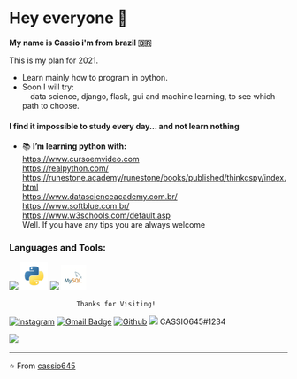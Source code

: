 

# Hey everyone 👋
**My name is Cassio i'm from brazil 🇧🇷**
 
This is my plan for 2021.

- Learn mainly how to program in python.
- Soon I will try:<br>
⠀	data science, django, flask, gui and machine learning, to see which path to choose.



#### I find it impossible to study every day... and not learn nothing

- 📚 **I’m learning python with:**<br>
https://www.cursoemvideo.com<br>
https://realpython.com/<br>
https://runestone.academy/runestone/books/published/thinkcspy/index.html<br>
https://www.datascienceacademy.com.br/<br>
https://www.softblue.com.br/<br>
https://www.w3schools.com/default.asp<br>
Well. If you have any tips you are always welcome



### Languages and Tools: 
<p> 
 <!-- icons -->
<code><a href = "https://code.visualstudio.com/"><img height="40" src="https://upload.wikimedia.org/wikipedia/commons/thumb/9/9a/Visual_Studio_Code_1.35_icon.svg/1200px-Visual_Studio_Code_1.35_icon.svg.png"></a></code>
<code><a href = "https://www.python.org/"><img height="50" src="https://raw.githubusercontent.com/github/explore/80688e429a7d4ef2fca1e82350fe8e3517d3494d/topics/python/python.png"></a></code>
<code><a href = "https://www.jetbrains.com/pycharm/"><img height="40" src="https://resources.jetbrains.com/storage/products/pycharm/img/meta/pycharm_logo_300x300.png"></a></code>
<code><img height="45" src="https://raw.githubusercontent.com/github/explore/80688e429a7d4ef2fca1e82350fe8e3517d3494d/topics/mysql/mysql.png"></code>


					 Thanks for Visiting!



<!-- Your badges -->
[![Instagram](https://img.shields.io/badge/-cassio645__-c13584?style=flat&labelColor=c13584&logo=instagram&logoColor=white)](https://www.instagram.com/cassio645_/)     [![Gmail Badge](https://img.shields.io/badge/-cassio645-c14438?style=flat-square&logo=Gmail&logoColor=white&link=mailto:cantonio645@gmail.com)](mailto:cantonio645@gmail.com) [![Github](https://img.shields.io/badge/-Github-000?style=flat&logo=Github&logoColor=white)](https://github.com/cassio645)
<img height="25"   
src="https://logodownload.org/wp-content/uploads/2017/11/discord-logo-icone.png"> CASSIO645#1234
 <!-- Profile View Count -->
![](https://komarev.com/ghpvc/?username=cassio645&style=flat)

---
⭐️ From [cassio645](https://github.com/cassio645)
